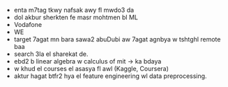 * enta m7tag tkwy nafsak awy fl mwdo3 da
* dol akbur sherkten fe masr mohtmen bl ML
* Vodafone
* WE
* target 7agat mn bara sawa2 abuDubi aw 7agat agnbya w tshtghl remote baa 
* search 3la el sharekat de.  
* ebd2 b linear algebra w calculus of mit -> ka bdaya
* w khud el courses el asasya fl awl (Kaggle, Coursera)
* aktur hagat btfr2 hya el feature engineering wl data preprocessing.